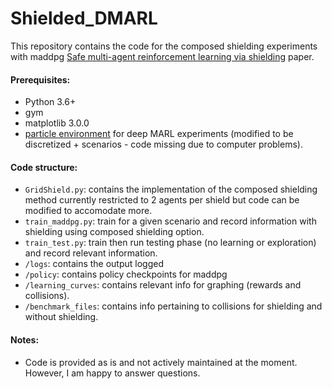 # Shielded_DMARL
This repository contains the code for the composed shielding experiments with maddpg [Safe multi-agent reinforcement learning via shielding](https://arxiv.org/pdf/2101.11196) paper.

#### Prerequisites:
- Python 3.6+
- gym
- matplotlib 3.0.0 
- [particle environment](https://github.com/openai/multiagent-particle-envs) for deep MARL experiments (modified to be discretized + scenarios - code missing due to computer problems).

#### Code structure:
- `GridShield.py`: contains the implementation of the composed shielding method currently restricted to 2 agents per shield but code can be modified to accomodate more. 
- `train_maddpg.py`: train for a given scenario and record information with shielding using composed shielding option. 
- `train_test.py`: train then run testing phase (no learning or exploration) and record relevant information. 
- `/logs`: contains the output logged
- `/policy`: contains policy checkpoints for maddpg
- `/learning_curves`: contains relevant info for graphing (rewards and collisions).
- `/benchmark_files`: contains info pertaining to collisions for shielding and without shielding. 

#### Notes:
- Code is provided as is and not actively maintained at the moment. However, I am happy to answer questions.

